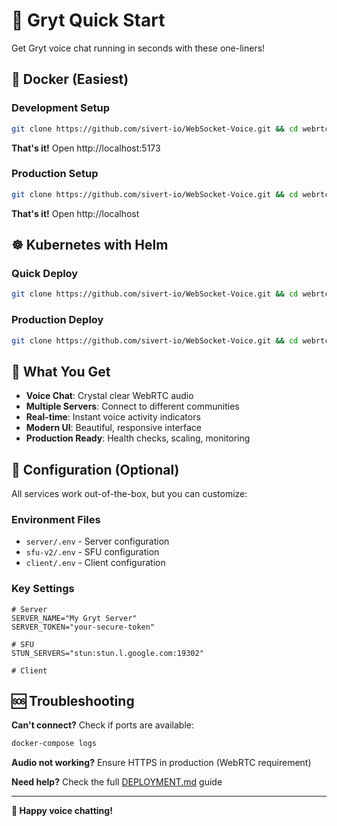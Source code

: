 # 🚀 Gryt Quick Start

Get Gryt voice chat running in seconds with these one-liners!

## 🐳 Docker (Easiest)

### Development Setup
```bash
git clone https://github.com/sivert-io/WebSocket-Voice.git && cd webrtc && docker-compose up -d
```
**That's it!** Open http://localhost:5173

### Production Setup
```bash
git clone https://github.com/sivert-io/WebSocket-Voice.git && cd webrtc && docker-compose -f docker-compose.prod.yml up -d
```
**That's it!** Open http://localhost

## ☸️ Kubernetes with Helm

### Quick Deploy
```bash
git clone https://github.com/sivert-io/WebSocket-Voice.git && cd webrtc && helm install gryt ./helm/gryt
```

### Production Deploy
```bash
git clone https://github.com/sivert-io/WebSocket-Voice.git && cd webrtc && helm install gryt ./helm/gryt -f helm/gryt/examples/production-values.yaml --set gryt.domain=yourdomain.com --set server.secrets.serverToken=your-secure-token
```

## 🎯 What You Get

- **Voice Chat**: Crystal clear WebRTC audio
- **Multiple Servers**: Connect to different communities  
- **Real-time**: Instant voice activity indicators
- **Modern UI**: Beautiful, responsive interface
- **Production Ready**: Health checks, scaling, monitoring

## 🔧 Configuration (Optional)

All services work out-of-the-box, but you can customize:

### Environment Files
- `server/.env` - Server configuration
- `sfu-v2/.env` - SFU configuration  
- `client/.env` - Client configuration

### Key Settings
```env
# Server
SERVER_NAME="My Gryt Server"
SERVER_TOKEN="your-secure-token"

# SFU  
STUN_SERVERS="stun:stun.l.google.com:19302"

# Client

```

## 🆘 Troubleshooting

**Can't connect?** Check if ports are available:
```bash
docker-compose logs
```

**Audio not working?** Ensure HTTPS in production (WebRTC requirement)

**Need help?** Check the full [DEPLOYMENT.md](DEPLOYMENT.md) guide

---

**🎉 Happy voice chatting!** 